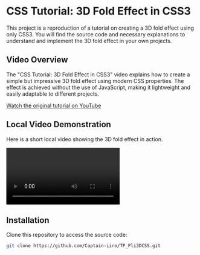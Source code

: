 # CSS Tutorial: 3D Fold Effect in CSS3

This project is a reproduction of a tutorial on creating a 3D fold effect using only CSS3. You will find the source code and necessary explanations to understand and implement the 3D fold effect in your own projects.

## Video Overview

The "CSS Tutorial: 3D Fold Effect in CSS3" video explains how to create a simple but impressive 3D fold effect using modern CSS properties. The effect is achieved without the use of JavaScript, making it lightweight and easily adaptable to different projects.

[Watch the original tutorial on YouTube](https://www.youtube.com/watch?v=abHaE10g86o)

## Local Video Demonstration

Here is a short local video showing the 3D fold effect in action.

![3D Fold Effect](test1.mp4)



## Installation

Clone this repository to access the source code:

```bash
git clone https://github.com/Captain-iiro/TP_Pli3DCSS.git
